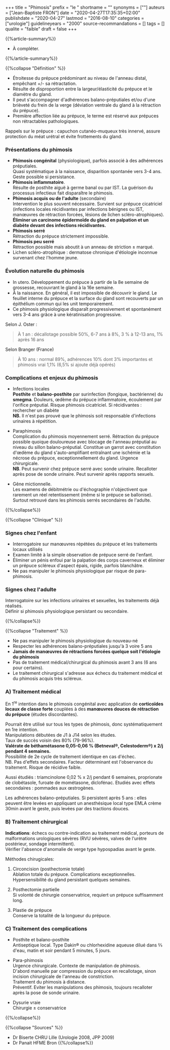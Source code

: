 +++
title = "Phimosis"
prefix = "le "
shortname = ""
synonyms = [""]
auteurs = ["Jean-Baptiste FRON"]
date = "2020-04-27T17:35:35+02:00"
publishdate = "2020-04-27"
lastmod = "2016-08-10"
categories = ["urologie"]
guidelineyears = "2000"
source-recommandations = []
tags = []
qualite = "faible"
draft = false
+++

{{%article-summary%}}

- À compléter.

{{%/article-summary%}}

{{%collapse "Définition" %}}

- Étroitesse du prépuce prédominant au niveau de l'anneau distal, empêchant +/- sa rétractation.
- Résulte de disproportion entre la largeur/élasticité du prépuce et le diamètre du gland.
- Il peut s'accompagner d'adhérences balano-préputiales et/ou d'une brièveté du frein de la verge (déviation ventrale du gland à la rétraction du prépuce).
- Première affection liée au prépuce, le terme est réservé aux prépuces non rétractables pathologiques.

Rappels sur le prépuce : capuchon cutanéo-muqueux très innervé, assure protection du méat urétral et évite frottements du gland.

### Présentations du phimosis

- **Phimosis congénital** (physiologique), parfois associé à des adhérences préputiales.  
Quasi systématique à la naissance, disparition spontanée vers 3-4 ans. Geste possible si persistance.
- **Phimosis inflammatoire**.  
Résulte de posthite aiguë à germe banal ou par IST. La guérison du processus infectieux fait disparaître le phimosis.
- **Phimosis acquis ou de l'adulte** (secondaire)  
Intervention le plus souvent nécessaire. Survient sur prépuce cicatriciel (infections locales récidivantes par infections bénignes ou IST, manœuvres de rétraction forcées, lésions de lichen scléro-atrophiques).  
**Éliminer un carcinome épidermoïde du gland en palpation et un diabète devant des infections récidivantes.**
- **Phimosis serré**  
Rétraction du prépuce strictement impossible.
- **Phimosis peu serré**  
Rétraction possible mais aboutit à un anneau de striction ± marqué.
- Lichen scléro-atrophique : dermatose chronique d'étiologie inconnue survenant chez l'homme jeune.

### Évolution naturelle du phimosis

- In utero. Développement du prépuce à partir de la 8e semaine de grossesse, recouvrant le gland à la 16e semaine.
- À la naissance. En général, il est impossible de découvrir le gland. Le feuillet interne du prépuce et la surface du gland sont recouverts par un épithélium commun qui les unit temporairement.
- Ce phimosis physiologique disparaît progressivement et spontanément vers 3-4 ans grâce à une kératinisation progressive.

Selon J. Oster :
> À 1 an : décallotage possible 50%, 6-7 ans à 8%, 3 % à 12-13 ans, 1% après 16 ans

Selon Branger (France)
> À 10 ans : normal 89%, adhérences 10% dont 3% importantes et phimosis vrai 1,1% (6,5% si ajoute déjà opérés)

### Complications et enjeux du phimosis

- Infections locales  
**Posthite** et **balano-posthite** par surinfection (fongique, bactérienne) du **smegma**. Douleurs, œdème du prépuce inflammatoire, écoulement par l'orifice préputial. Risque phimosis cicatriciel. Si récidivantes : rechercher un diabète  
**NB.** Il n'est pas prouvé que le phimosis soit responsable d'infections urinaires à répétition.

- Paraphimosis  
Complication du phimosis moyennement serré. Rétraction du prépuce possible quoique douloureuse avec blocage de l'anneau préputial au niveau du sillon balano-préputial. Constitue un garrot avec constitution d'œdème du gland s'auto-amplifiant entraînant une ischémie et la nécrose du prépuce, exceptionnellement du gland. Urgence chirurgicale.  
**NB**. Peut survenir chez prépuce serré avec sonde urinaire. Recalloter après pose de sonde urinaire. Peut survenir après rapports sexuels.

- Gêne mictionnelle.  
Les examens de débitmétrie ou d'échographie n'objectivent que rarement un réel retentissement (même si le prépuce se ballonise). Surtout retrouvé dans les phimosis serrés secondaires de l'adulte.

{{%/collapse%}}

{{%collapse "Clinique" %}}

### Signes chez l'enfant

- Interrogatoire sur manœuvres répétées du prépuce et les traitements locaux utilisés
- Examen limité à la simple observation de prépuce serré de l'enfant.  
- Éliminer un pénis enfoui par la palpation des corps caverneux et éliminer un prépuce scléreux d'aspect épais, rigide, parfois blanchâtre.
- Ne pas manipuler le phimosis physiologique par risque de para-phimosis.

### Signes chez l'adulte

Interrogatoire sur les infections urinaires et sexuelles, les traitements déjà réalisés.  
Définir si phimosis physiologique persistant ou secondaire.

{{%/collapse%}}

{{%collapse "Traitement" %}}

- Ne pas manipuler le phimosis physiologique du nouveau-né
- Respecter les adhérences balano-préputiales jusqu'à 3 voire 5 ans
- **Jamais de manœuvres de rétractions forcées quelque soit l'étiologie du phimosis**
- Pas de traitement médical/chirurgical du phimosis avant 3 ans (6 ans pour certains).
- Le traitement chirurgical s'adresse aux échecs du traitement médical et du phimosis acquis très scléreux.

### A) Traitement médical

En 1<sup>re</sup> intention dans le phimosis congénital avec application de **corticoïdes locaux de classe forte** couplées à des **manœuvres douces de rétraction du prépuce** (études discordantes).

Pourrait être utilisé sur tous les types de phimosis, donc systématiquement en 1re intention.  
Manipulations débutées de J1 à J14 selon les études.  
Taux de succès voisin des 80% (79-96%).  
**Valérate de béthamétasone 0,05-0,06 %  (Betneval®, Celestoderm®) x 2/j pendant 4 semaines.**  
Possibilité de 2e cycle de traitement identique en cas d'échec.  
NB. Pas d'effets secondaires. Facteur déterminant est l'observance du traitement. Risque de récidive faible.

Aussi étudiés : triamcinolone 0,02 % x 2/j pendant 6 semaines, proprionate de clobétasole, furoate de mométasone, diclofénac.
Etudiés avec effets secondaires : pommades aux œstrogènes.

Les adhérences balano-préputiales. Si persistent après 5 ans : elles peuvent être levées en appliquant un anesthésique local type EMLA crème 30min avant le geste, puis levées par des tractions douces.

### B) Traitement chirurgical

**Indications**: échecs ou contre-indication au traitement médical, porteurs de malformations urologiques sévères (RVU sévères, valves de l'urètre postérieur, sondage intermittent).  
Vérifier l'absence d'anomalie de verge type hypospadias avant le geste.

Méthodes chirugicales:

1. Circoncision (posthectomie totale)  
Ablation totale du prépuce. Complications exceptionnelles. Hypersensibilité du gland persistant quelques semaines.

1. Posthectomie partielle  
Si volonté de chirurgie conservatrice, requiert un prépuce suffisamment long.

1. Plastie de prépuce  
Conserve la totalité de la longueur du prépuce.

### C) Traitement des complications

- Posthite et balano-posthite  
Antiseptique local. Type Dakin® ou chlorhexidine aqueuse dilué dans ⅔ d'eau, matin et soir pendant 5 minutes, 5 jours.

- Para-phimosis  
Urgence chirurgicale. Contexte de manipulation de phimosis.  
D'abord manuelle par compression du prépuce en recallotage, sinon incision chirurgicale de l'anneau de constriction.  
Traitement du phimosis à distance.  
Préventif. Eviter les manipulations des phimosis, toujours recalloter après la pose de sonde urinaire.

- Dysurie vraie  
Chirurgie ± conservatrice

{{%/collapse%}}

{{%collapse "Sources" %}}

- Dr Biserte CHRU Lille (Urologie 2008, JPP 2009)
- Dr Panait HFME Bron
{{%/collapse%}}
